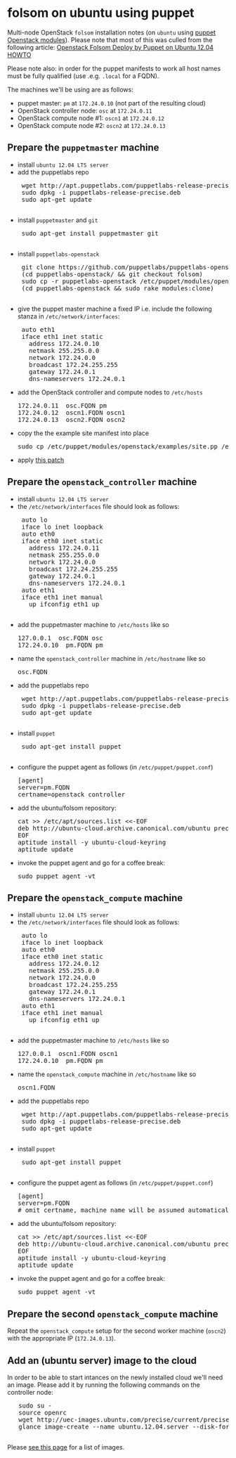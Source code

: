 # folsom on ubuntu using puppet

Multi-node OpenStack `folsom` installation notes (on `ubuntu` using [puppet Openstack modules](https://github.com/puppetlabs/puppetlabs-openstack)).
Please note that most of this was culled from the following article:
 [Openstack Folsom Deploy by Puppet on Ubuntu 12.04 HOWTO](http://edin.no-ip.com/blog/hswong3i/openstack-folsom-deploy-puppet-ubuntu-12-04-howto)

Please note also: in order for the puppet manifests to work all host names must be fully qualified (use .e.g. `.local` for a FQDN).

The machines we'll be using are as follows:

 - puppet master: `pm` at `172.24.0.10` (not part of the resulting cloud)
 - OpenStack controller node: `osc` at `172.24.0.11`
 - OpenStack compute node #1: `oscn1` at `172.24.0.12`
 - OpenStack compute node #2: `oscn2` at `172.24.0.13`

## Prepare the `puppetmaster` machine

 - install `ubuntu 12.04 LTS server`
 - add the puppetlabs repo
    <pre>
    wget http://apt.puppetlabs.com/puppetlabs-release-precise.deb
    sudo dpkg -i puppetlabs-release-precise.deb
    sudo apt-get update
    </pre>
 - install `puppetmaster` and `git`
    <pre>
    sudo apt-get install puppetmaster git
    </pre>
 - install `puppetlabs-openstack`
    <pre>
    git clone https://github.com/puppetlabs/puppetlabs-openstack
    (cd puppetlabs-openstack/ && git checkout folsom)
    sudo cp -r puppetlabs-openstack /etc/puppet/modules/openstack
    (cd puppetlabs-openstack && sudo rake modules:clone)
    </pre>
 - give the puppet master machine a fixed IP i.e. include the following
   stanza in `/etc/network/interfaces`:
   <pre>
    auto eth1
    iface eth1 inet static
      address 172.24.0.10
      netmask 255.255.0.0
      network 172.24.0.0
      broadcast 172.24.255.255
      gateway 172.24.0.1
      dns-nameservers 172.24.0.1
   </pre>
 - add the OpenStack controller and compute nodes to `/etc/hosts`
   <pre>
   172.24.0.11  osc.FQDN pm 
   172.24.0.12  oscn1.FQDN oscn1
   172.24.0.13  oscn2.FQDN oscn2
   </pre>
 - copy the the example site manifest into place
   <pre>
   sudo cp /etc/puppet/modules/openstack/examples/site.pp /etc/puppet/manifests/
   </pre>
 - apply [this patch](http://pastebin.ubuntu.com/1478229/)


## Prepare the `openstack_controller` machine
 - install `ubuntu 12.04 LTS server`
 - the `/etc/network/interfaces` file should look as follows:
    <pre>
    auto lo
    iface lo inet loopback
    auto eth0
    iface eth0 inet static
      address 172.24.0.11
      netmask 255.255.0.0
      network 172.24.0.0
      broadcast 172.24.255.255
      gateway 172.24.0.1
      dns-nameservers 172.24.0.1
    auto eth1
    iface eth1 inet manual
      up ifconfig eth1 up
    </pre>
 - add the puppetmaster machine to `/etc/hosts` like so
   <pre>
   127.0.0.1  osc.FQDN osc
   172.24.0.10  pm.FQDN pm 
   </pre>
 - name the `openstack_controller` machine in `/etc/hostname` like so
   <pre>
   osc.FQDN
   </pre>
 - add the puppetlabs repo
    <pre>
    wget http://apt.puppetlabs.com/puppetlabs-release-precise.deb
    sudo dpkg -i puppetlabs-release-precise.deb
    sudo apt-get update
    </pre>
 - install `puppet`
    <pre>
    sudo apt-get install puppet
    </pre>
 - configure the puppet agent as follows (in `/etc/puppet/puppet.conf`)
   <pre>
   [agent] 
   server=pm.FQDN
   certname=openstack_controller 
   </pre>
 - add the ubuntu/folsom repository:
   <pre>
   cat >> /etc/apt/sources.list <<-EOF
   deb http://ubuntu-cloud.archive.canonical.com/ubuntu precise-updates/folsom main
   EOF
   aptitude install -y ubuntu-cloud-keyring
   aptitude update
   </pre>
 - invoke the puppet agent and go for a coffee break:
   <pre>
   sudo puppet agent -vt
   </pre>

## Prepare the `openstack_compute` machine
 - install `ubuntu 12.04 LTS server`
 - the `/etc/network/interfaces` file should look as follows:
    <pre>
    auto lo
    iface lo inet loopback
    auto eth0
    iface eth0 inet static
      address 172.24.0.12
      netmask 255.255.0.0
      network 172.24.0.0
      broadcast 172.24.255.255
      gateway 172.24.0.1
      dns-nameservers 172.24.0.1
    auto eth1
    iface eth1 inet manual
      up ifconfig eth1 up
    </pre>
 - add the puppetmaster machine to `/etc/hosts` like so
   <pre>
   127.0.0.1  oscn1.FQDN oscn1
   172.24.0.10  pm.FQDN pm 
   </pre>
 - name the `openstack_compute` machine in `/etc/hostname` like so
   <pre>
   oscn1.FQDN
   </pre>
 - add the puppetlabs repo
    <pre>
    wget http://apt.puppetlabs.com/puppetlabs-release-precise.deb
    sudo dpkg -i puppetlabs-release-precise.deb
    sudo apt-get update
    </pre>
 - install `puppet`
    <pre>
    sudo apt-get install puppet
    </pre>
 - configure the puppet agent as follows (in `/etc/puppet/puppet.conf`)
   <pre>
   [agent] 
   server=pm.FQDN
   # omit certname, machine name will be assumed automatically
   </pre>
 - add the ubuntu/folsom repository:
   <pre>
   cat >> /etc/apt/sources.list <<-EOF
   deb http://ubuntu-cloud.archive.canonical.com/ubuntu precise-updates/folsom main
   EOF
   aptitude install -y ubuntu-cloud-keyring
   aptitude update
   </pre>
 - invoke the puppet agent and go for a coffee break:
   <pre>
   sudo puppet agent -vt
   </pre>


## Prepare the second `openstack_compute` machine
Repeat the `openstack_compute` setup for the second worker machine (`oscn2`) with the appropriate IP (`172.24.0.13`).

## Add an (ubuntu server) image to the cloud
In order to be able to start intances on the newly installed cloud we'll need an image. Please add it by running the following commands on the controller node:
   <pre>
   sudo su -
   source openrc
   wget http://uec-images.ubuntu.com/precise/current/precise-server-cloudimg-amd64-disk1.img
   glance image-create --name ubuntu.12.04.server --disk-format=qcow2 --container-format=bare --file precise-server-cloudimg-amd64-disk1.img
   </pre>

Please [see this page](http://docs.openstack.org/essex/openstack-compute/admin/content/starting-images.html) for a list of images.
